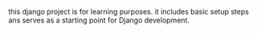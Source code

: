 this django project is for learning purposes. it includes basic setup steps ans serves as a starting point for Django development.
